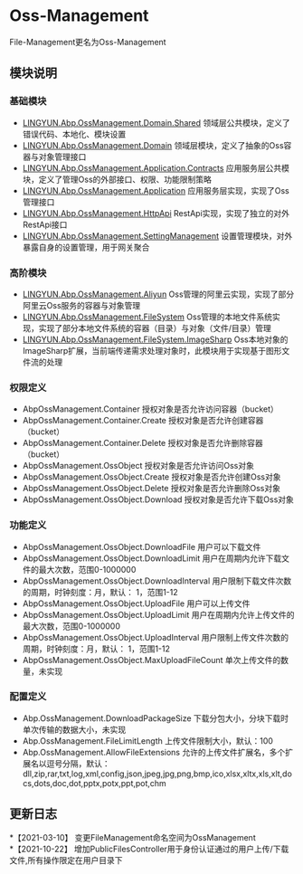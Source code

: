 # Oss-Management

File-Management更名为Oss-Management  

## 模块说明

### 基础模块

* [LINGYUN.Abp.OssManagement.Domain.Shared](./LINGYUN.Abp.OssManagement.Domain.Shared)					领域层公共模块，定义了错误代码、本地化、模块设置  
* [LINGYUN.Abp.OssManagement.Domain](./LINGYUN.Abp.OssManagement.Domain)								领域层模块，定义了抽象的Oss容器与对象管理接口  
* [LINGYUN.Abp.OssManagement.Application.Contracts](./LINGYUN.Abp.OssManagement.Application.Contracts)	应用服务层公共模块，定义了管理Oss的外部接口、权限、功能限制策略  
* [LINGYUN.Abp.OssManagement.Application](./LINGYUN.Abp.OssManagement.Application)						应用服务层实现，实现了Oss管理接口  
* [LINGYUN.Abp.OssManagement.HttpApi](./LINGYUN.Abp.OssManagement.HttpApi)								RestApi实现，实现了独立的对外RestApi接口  
* [LINGYUN.Abp.OssManagement.SettingManagement](./LINGYUN.Abp.OssManagement.SettingManagement)			设置管理模块，对外暴露自身的设置管理，用于网关聚合  

### 高阶模块

* [LINGYUN.Abp.OssManagement.Aliyun](./LINGYUN.Abp.OssManagement.Aliyun)									Oss管理的阿里云实现，实现了部分阿里云Oss服务的容器与对象管理  
* [LINGYUN.Abp.OssManagement.FileSystem](./LINGYUN.Abp.OssManagement.FileSystem)							Oss管理的本地文件系统实现，实现了部分本地文件系统的容器（目录）与对象（文件/目录）管理  
* [LINGYUN.Abp.OssManagement.FileSystem.ImageSharp](./LINGYUN.Abp.OssManagement.FileSystem.ImageSharp)	Oss本地对象的ImageSharp扩展，当前端传递需求处理对象时，此模块用于实现基于图形文件流的处理   

### 权限定义

* AbpOssManagement.Container						授权对象是否允许访问容器（bucket）
* AbpOssManagement.Container.Create					授权对象是否允许创建容器（bucket）
* AbpOssManagement.Container.Delete					授权对象是否允许删除容器（bucket）
* AbpOssManagement.OssObject						授权对象是否允许访问Oss对象
* AbpOssManagement.OssObject.Create					授权对象是否允许创建Oss对象
* AbpOssManagement.OssObject.Delete					授权对象是否允许删除Oss对象
* AbpOssManagement.OssObject.Download				授权对象是否允许下载Oss对象

### 功能定义

* AbpOssManagement.OssObject.DownloadFile			用户可以下载文件
* AbpOssManagement.OssObject.DownloadLimit			用户在周期内允许下载文件的最大次数，范围0-1000000
* AbpOssManagement.OssObject.DownloadInterval		用户限制下载文件次数的周期，时钟刻度：月，默认： 1，范围1-12
* AbpOssManagement.OssObject.UploadFile				用户可以上传文件
* AbpOssManagement.OssObject.UploadLimit			用户在周期内允许上传文件的最大次数，范围0-1000000
* AbpOssManagement.OssObject.UploadInterval			用户限制上传文件次数的周期，时钟刻度：月，默认： 1，范围1-12
* AbpOssManagement.OssObject.MaxUploadFileCount		单次上传文件的数量，未实现

### 配置定义

* Abp.OssManagement.DownloadPackageSize				下载分包大小，分块下载时单次传输的数据大小，未实现
* Abp.OssManagement.FileLimitLength					上传文件限制大小，默认：100
* Abp.OssManagement.AllowFileExtensions				允许的上传文件扩展名，多个扩展名以逗号分隔，默认：dll,zip,rar,txt,log,xml,config,json,jpeg,jpg,png,bmp,ico,xlsx,xltx,xls,xlt,docs,dots,doc,dot,pptx,potx,ppt,pot,chm

## 更新日志

*【2021-03-10】 变更FileManagement命名空间为OssManagement  
*【2021-10-22】	增加PublicFilesController用于身份认证通过的用户上传/下载文件,所有操作限定在用户目录下
